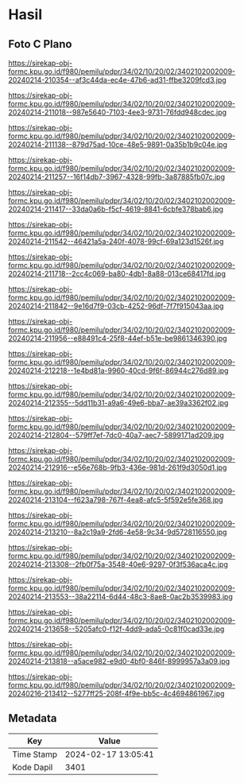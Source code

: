 # Hasil

## Foto C Plano

https://sirekap-obj-formc.kpu.go.id/f980/pemilu/pdpr/34/02/10/20/02/3402102002009-20240214-210354--af3c44da-ec4e-47b6-ad31-ffbe3209fcd3.jpg

https://sirekap-obj-formc.kpu.go.id/f980/pemilu/pdpr/34/02/10/20/02/3402102002009-20240214-211018--987e5640-7103-4ee3-9731-76fdd948cdec.jpg

https://sirekap-obj-formc.kpu.go.id/f980/pemilu/pdpr/34/02/10/20/02/3402102002009-20240214-211138--879d75ad-10ce-48e5-9891-0a35b1b9c04e.jpg

https://sirekap-obj-formc.kpu.go.id/f980/pemilu/pdpr/34/02/10/20/02/3402102002009-20240214-211257--16f14db7-3967-4328-99fb-3a87885fb07c.jpg

https://sirekap-obj-formc.kpu.go.id/f980/pemilu/pdpr/34/02/10/20/02/3402102002009-20240214-211417--33da0a6b-f5cf-4619-8841-6cbfe378bab6.jpg

https://sirekap-obj-formc.kpu.go.id/f980/pemilu/pdpr/34/02/10/20/02/3402102002009-20240214-211542--46421a5a-240f-4078-99cf-69a123d1526f.jpg

https://sirekap-obj-formc.kpu.go.id/f980/pemilu/pdpr/34/02/10/20/02/3402102002009-20240214-211718--2cc4c069-ba80-4db1-8a88-013ce68417fd.jpg

https://sirekap-obj-formc.kpu.go.id/f980/pemilu/pdpr/34/02/10/20/02/3402102002009-20240214-211842--9e16d7f9-03cb-4252-96df-7f7f915043aa.jpg

https://sirekap-obj-formc.kpu.go.id/f980/pemilu/pdpr/34/02/10/20/02/3402102002009-20240214-211956--e88491c4-25f8-44ef-b51e-be9861346390.jpg

https://sirekap-obj-formc.kpu.go.id/f980/pemilu/pdpr/34/02/10/20/02/3402102002009-20240214-212218--1e4bd81a-9960-40cd-9f6f-86944c276d89.jpg

https://sirekap-obj-formc.kpu.go.id/f980/pemilu/pdpr/34/02/10/20/02/3402102002009-20240214-212355--5dd11b31-a9a6-49e6-bba7-ae39a3362f02.jpg

https://sirekap-obj-formc.kpu.go.id/f980/pemilu/pdpr/34/02/10/20/02/3402102002009-20240214-212804--579ff7ef-7dc0-40a7-aec7-5899171ad209.jpg

https://sirekap-obj-formc.kpu.go.id/f980/pemilu/pdpr/34/02/10/20/02/3402102002009-20240214-212916--e56e768b-9fb3-436e-981d-261f9d3050d1.jpg

https://sirekap-obj-formc.kpu.go.id/f980/pemilu/pdpr/34/02/10/20/02/3402102002009-20240214-213104--f623a798-767f-4ea8-afc5-5f592e5fe368.jpg

https://sirekap-obj-formc.kpu.go.id/f980/pemilu/pdpr/34/02/10/20/02/3402102002009-20240214-213210--8a2c19a9-2fd6-4e58-9c34-9d5728116550.jpg

https://sirekap-obj-formc.kpu.go.id/f980/pemilu/pdpr/34/02/10/20/02/3402102002009-20240214-213308--2fb0f75a-3548-40e6-9297-0f3f536aca4c.jpg

https://sirekap-obj-formc.kpu.go.id/f980/pemilu/pdpr/34/02/10/20/02/3402102002009-20240214-213553--38a22114-6d44-48c3-8ae8-0ac2b3539983.jpg

https://sirekap-obj-formc.kpu.go.id/f980/pemilu/pdpr/34/02/10/20/02/3402102002009-20240214-213658--5205afc0-f12f-4dd9-ada5-0c81f0cad33e.jpg

https://sirekap-obj-formc.kpu.go.id/f980/pemilu/pdpr/34/02/10/20/02/3402102002009-20240214-213818--a5ace982-e9d0-4bf0-846f-8999957a3a09.jpg

https://sirekap-obj-formc.kpu.go.id/f980/pemilu/pdpr/34/02/10/20/02/3402102002009-20240216-213412--5277ff25-208f-4f9e-bb5c-4c4694861967.jpg


## Metadata

| Key        | Value               |
| ---------- | ------------------- |
| Time Stamp | 2024-02-17 13:05:41 |
| Kode Dapil | 3401                |



